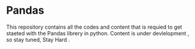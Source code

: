 # Pandas
This repository contains all the codes and content that is requied to get staeted with the Pandas librery in python.
Content is under devlelopment , so stay tuned, 
Stay Hard . 
